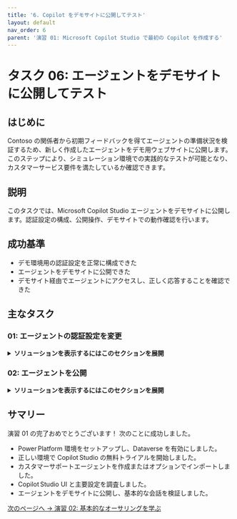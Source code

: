 ```yaml
---
title: '6. Copilot をデモサイトに公開してテスト'
layout: default
nav_order: 6
parent: '演習 01: Microsoft Copilot Studio で最初の Copilot を作成する'
---
```


# タスク 06: エージェントをデモサイトに公開してテスト

## はじめに

Contoso の関係者から初期フィードバックを得てエージェントの準備状況を検証するため、新しく作成したエージェントをデモ用ウェブサイトに公開します。このステップにより、シミュレーション環境での実践的なテストが可能となり、カスタマーサービス要件を満たしているか確認できます。

## 説明

このタスクでは、Microsoft Copilot Studio エージェントをデモサイトに公開します。認証設定の構成、公開操作、デモサイトでの動作確認を行います。

## 成功基準

- デモ環境用の認証設定を正常に構成できた
- エージェントをデモサイトに公開できた
- デモサイト経由でエージェントにアクセスし、正しく応答することを確認できた

## 主なタスク

### 01: エージェントの認証設定を変更

<details markdown="block"> 
  <summary><strong>ソリューションを表示するにはこのセクションを展開</strong></summary> 

このデモでは、リンクを知っている人なら誰でもテストできるよう、認証不要に設定します。

1. 画面右上付近の **設定** を選択します。

	![3f5fs0ge.jpg](../../media/3f5fs0ge.jpg)

1. 左側の設定メニューで **セキュリティ** を選択します。

1. **認証** を選択します。

	![umi6pe9z.jpg](../../media/umi6pe9z.jpg)

1. **認証なし** を選択し、**保存** をクリックします。

1. **この構成を保存しますか?** ダイアログで **保存** を選択します。
	
    ![g80d1ga0.jpg](../../media/g80d1ga0.jpg)

1. **設定** ページ右上の **X** を選択し、キャンバスに戻ります。

	![1d72mmuf.jpg](../../media/1d72mmuf.jpg)

</details>

### 02: エージェントを公開

<details markdown="block"> 
  <summary><strong>ソリューションを表示するにはこのセクションを展開</strong></summary> 

Microsoft Copilot Studio では、エージェントをテストするための URL を送信することで誰でも招待できるデモサイトが提供されます。このデモサイトは、実際のエンドユーザーに対してエージェントを有効化する前に、コンテンツを改善するためのフィードバックを収集するのに役立ちます。

1. エージェントの上部にある **チャネル** を選択します。

	![l7j7zr2u.jpg](../../media/l7j7zr2u.jpg)

	[!IMPORTANT]
	> エージェントを少なくとも 1 回公開した後に、チャネルを追加して顧客がアクセスできるようにします。

1. 画面右上の **公開** を選択して、最新のトピック更新をデモサイトにプッシュします。

	[!NOTE]
	> 初めてデモサイトを使用する前や、ユーザーにテストしてもらいたいトピックに変更を加えた後は、この操作を完了する必要があります。

	![eb2pkfbw.jpg](../../media/eb2pkfbw.jpg)

	[!IMPORTANT]
	> **プロのヒント**:
	> - 実際のエージェントを作成する際は、展開したチャネルで更新されたトピックを利用可能にするために公開を行います。
	> - 公開プロセスでは、ステータスが **オン** になっているトピックのエラーがチェックされます。
	> - 公開には数分しかかからないはずです。

1. 開いたダイアログで再度 **公開** を選択します。エンドユーザー認証の欠如によるリスクは無視して構いません。

	![hrz08hdi.jpg](../../media/hrz08hdi.jpg)

	[!NOTE]
	> 公開が完了すると、画面上部に緑色のバナー通知が表示されます。

	[!IMPORTANT]
	> デモサイトへの公開は迅速なプロセスですが、実際の使用 (たとえば Microsoft Teams で) のためにエージェントを公開するには時間がかかる場合があります。 
    >
    > Teams の場合、エージェントが Teams チャネルのユーザーに利用可能になる前に、管理者として承認ワークフローを開始する必要があるかもしれません。公開プロセスでは、すべての更新が適切に検証され、環境全体に展開されることが保証されます。 
    > 
	> 詳細はこちらをご覧ください: [Publication fundamentals for publishing channels](https://learn.microsoft.com/en-us/microsoft-copilot-studio/publication-fundamentals-publish-channels?tabs=web)

1. エージェントページの右上隅にある **設定** の隣にある省略記号を選択し、**デモ** ウェブサイトに移動を選択します。
 	
    ![idixvii7.jpg](../../media/idixvii7.jpg)

1. チャットウィンドウに入力するか、左側に表示されているスタートフレーズのオプションから選択することで、エージェントと対話できます。
 	
    ![mghiipm5.jpg](../../media/mghiipm5.jpg)

</details>

## サマリー

演習 01 の完了おめでとうございます！ 次のことに成功しました。

 - Power Platform 環境をセットアップし、Dataverse を有効にしました。
 - 正しい環境で Copilot Studio の無料トライアルを開始しました。
 - カスタマーサポートエージェントを作成またはオプションでインポートしました。
 - Copilot Studio UI と主要設定を調査しました。
 - エージェントをデモサイトに公開し、基本的な会話を検証しました。

[次のページへ → 演習 02: 基本的なオーサリングを学ぶ](../Ex02/Ex02.md)